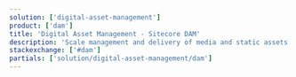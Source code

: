 ```yaml
---
solution: ['digital-asset-management']
product: ['dam']
title: 'Digital Asset Management - Sitecore DAM'
description: 'Scale management and delivery of media and static assets'
stackexchange: ['#dam']
partials: ['solution/digital-asset-management/dam']
---
```

